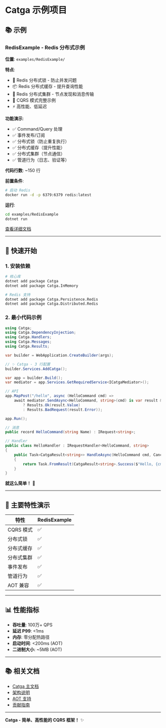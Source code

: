 # Catga 示例项目

## 📚 示例

### RedisExample - Redis 分布式示例

**位置**: `examples/RedisExample/`

**特点**:
- 🔐 Redis 分布式锁 - 防止并发问题
- 📦 Redis 分布式缓存 - 提升查询性能
- 🚀 Redis 分布式集群 - 节点发现和消息传输
- 🎯 CQRS 模式完整示例
- ⚡ 高性能、低延迟

**功能演示**:
- ✅ Command/Query 处理
- ✅ 事件发布/订阅
- ✅ 分布式锁（防止重复执行）
- ✅ 分布式缓存（提升性能）
- ✅ 分布式集群（节点通信）
- ✅ 管道行为（日志、验证等）

**代码行数**: ~150 行

**前置条件**:
```bash
# 启动 Redis
docker run -d -p 6379:6379 redis:latest
```

**运行**:
```bash
cd examples/RedisExample
dotnet run
```

[查看详细文档](RedisExample/README.md)

---

## 🚀 快速开始

### 1. 安装依赖

```bash
# 核心库
dotnet add package Catga
dotnet add package Catga.InMemory

# Redis 支持
dotnet add package Catga.Persistence.Redis
dotnet add package Catga.Distributed.Redis
```

### 2. 最小代码示例

```csharp
using Catga;
using Catga.DependencyInjection;
using Catga.Handlers;
using Catga.Messages;
using Catga.Results;

var builder = WebApplication.CreateBuilder(args);

// ✨ Catga - 3 行配置
builder.Services.AddCatga();

var app = builder.Build();
var mediator = app.Services.GetRequiredService<ICatgaMediator>();

// API
app.MapPost("/hello", async (HelloCommand cmd) =>
    await mediator.SendAsync<HelloCommand, string>(cmd) is var result && result.IsSuccess
        ? Results.Ok(result.Value)
        : Results.BadRequest(result.Error));

app.Run();

// 消息
public record HelloCommand(string Name) : IRequest<string>;

// Handler
public class HelloHandler : IRequestHandler<HelloCommand, string>
{
    public Task<CatgaResult<string>> HandleAsync(HelloCommand cmd, CancellationToken ct = default)
    {
        return Task.FromResult(CatgaResult<string>.Success($"Hello, {cmd.Name}!"));
    }
}
```

**就这么简单！** 🎉

---

## 🎯 主要特性演示

| 特性 | RedisExample |
|------|-------------|
| CQRS 模式 | ✅ |
| 分布式锁 | ✅ |
| 分布式缓存 | ✅ |
| 分布式集群 | ✅ |
| 事件发布 | ✅ |
| 管道行为 | ✅ |
| AOT 兼容 | ✅ |

---

## 📊 性能指标

- **吞吐量**: 100万+ QPS
- **延迟 P99**: <1ms
- **内存**: 零分配热路径
- **启动时间**: <200ms (AOT)
- **二进制大小**: ~5MB (AOT)

---

## 📚 相关文档

- [Catga 主文档](../README.md)
- [架构说明](../ARCHITECTURE.md)
- [AOT 支持](../AOT_FINAL_STATUS.md)
- [贡献指南](../CONTRIBUTING.md)

---

**Catga - 简单、高性能的 CQRS 框架！** ✨
